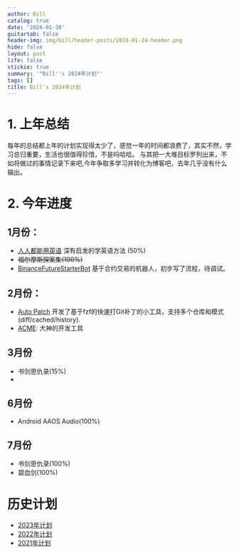 ```yaml
---
author: Bill
catalog: true
date: '2024-01-30'
guitartab: false
header-img: img/bill/header-posts/2024-01-24-header.png
hide: false
layout: post
life: false
stickie: true
summary: '"Bill''s 2024年计划"'
tags: []
title: Bill's 2024年计划
---
```

# 1. 上年总结

每年的总结都上年的计划实现得太少了，感觉一年的时间都浪费了，其实不然，学习总归重要，生活也很值得珍惜，不是吗哈哈。
与其把一大堆目标罗列出来，不如将做过的事情记录下来吧,今年争取多学习并转化为博客吧，去年几乎没有什么输出。

# 2. 今年进度

## 1月份：

*   [人人都能用英语](https://github.com/xiaolai/everyone-can-use-english) 深有启发的学英语方法 (50%)
*   ~~福尔摩斯探案集(100%)~~
*   [BinanceFutureStarterBot](https://github.com/ProgrammerBill/BinanceFutureStarterBot)  基于合约交易的机器人，初步写了流程，待调试。

## 2月份：

*   [Auto Patch](https://github.com/ProgrammerBill/auto_patch) 开发了基于fzf的快速打Git补丁的小工具，支持多个仓库和模式(diff/cached/history).
*   [ACME](https://github.com/9fans/plan9port): 大神的开发工具

## 3月份

*   书剑恩仇录(15%)
*  

## 6月份

*  Android AAOS Audio(100%)

## 7月份

*   书剑恩仇录(100%)
*   碧血剑(100%)

# 历史计划

*   [2023年计划](https://www.cjcbill.com/2023/01/05/plan/)
*   [2022年计划](http://www.cjcbill.com/2022/04/10/plan)
*   [2021年计划](http://www.cjcbill.com/2021/02/09/plan/)


